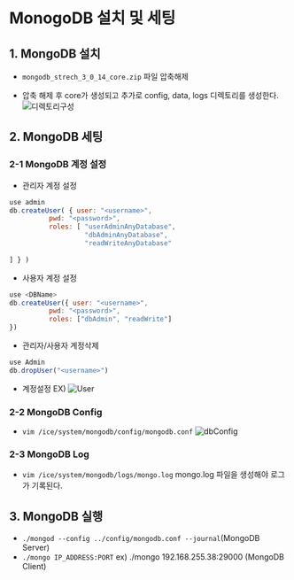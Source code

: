 # MonogoDB 설치 및 세팅

## 1. MongoDB 설치
 - `mongodb_strech_3_0_14_core.zip` 파일 압축해제

 - 압축 해제 후 core가 생성되고 추가로 config, data, logs 디렉토리를 생성한다. 
![디렉토리구성](/uploads/b93ac6be51d29f39448a17a37b66a4db/디렉토리구성.PNG)

## 2. MongoDB 세팅

### 2-1 MongoDB 계정 설정

- 관리자 계정 설정

```javascript
use admin
db.createUser( { user: "<username>",
          pwd: "<password>",
          roles: [ "userAdminAnyDatabase",
                   "dbAdminAnyDatabase",
                   "readWriteAnyDatabase"
 
] } )

```

- 사용자 계정 설정

```javascript
use <DBName>
db.createUser({ user: "<username>",
          pwd: "<password>",
          roles: ["dbAdmin", "readWrite"]
})
```

- 관리자/사용자 계정삭제

```javascript
use Admin
db.dropUser("<username>")
```

- 계정설정 EX)
![User](/uploads/dd35c90ef36e9ad67969c0197f9ae97d/User.PNG)

### 2-2 MongoDB Config
- `vim /ice/system/mongodb/config/mongodb.conf`
![dbConfig](/uploads/42924541ddc675815aede4e6df5139ae/dbConfig.PNG)


### 2-3 MongoDB Log
- `vim /ice/system/mongodb/logs/mongo.log` mongo.log 파일을 생성해야 로그가 기록된다.

## 3. MongoDB 실행
- `./mongod --config ../config/mongodb.conf --journal`(MongoDB Server)
- `./mongo IP_ADDRESS:PORT` ex) ./mongo 192.168.255.38:29000 (MongoDB Client)

